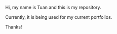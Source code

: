 Hi, my name is Tuan and this is my repository.

Currently, it is being used for my current portfolios.

Thanks!

<!---
viettwoone/viettwoone is a ✨ special ✨ repository because its `README.md` (this file) appears on your GitHub profile.
You can click the Preview link to take a look at your changes.
--->

